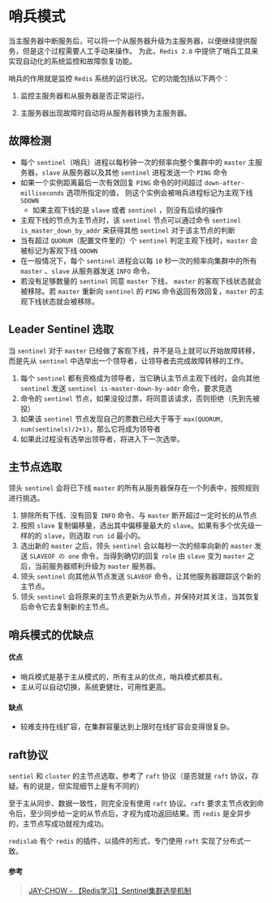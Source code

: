 # 哨兵模式

当主服务器中断服务后，可以将一个从服务器升级为主服务器，以便继续提供服务，但是这个过程需要人工手动来操作。 为此，`Redis 2.8` 中提供了哨兵工具来实现自动化的系统监控和故障恢复功能。

哨兵的作用就是监控 `Redis` 系统的运行状况。它的功能包括以下两个：

1. 监控主服务器和从服务器是否正常运行。 

2. 主服务器出现故障时自动将从服务器转换为主服务器。





## 故障检测

- 每个 `sentinel`（哨兵）进程以每秒钟一次的频率向整个集群中的 `master` 主服务器，`slave` 从服务器以及其他 `sentinel` 进程发送一个 `PING` 命令
- 如果一个实例距离最后一次有效回复 `PING` 命令的时间超过 `down-after-milliseconds` 选项所指定的值， 则这个实例会被哨兵进程标记为主观下线 `SDOWN`
  - 如果主观下线的是 `slave` 或者 `sentinel` ，则没有后续的操作
- 主观下线的节点为主节点时，该 `sentinel` 节点可以通过命令 `sentinel is_master_down_by_addr` 来获得其他 `sentinel` 对于该主节点的判断
- 当有超过 `QUORUM`（配置文件里的）个 `sentinel` 判定主观下线时，`master` 会被标记为客观下线 `ODOWN`
- 在一般情况下，每个 `sentinel` 进程会以每 `10` 秒一次的频率向集群中的所有 `master` 、`slave` 从服务器发送 `INFO` 命令。
- 若没有足够数量的 `sentinel` 同意 `master` 下线， `master` 的客观下线状态就会被移除。若 `master` 重新向 `sentinel` 的 `PING` 命令返回有效回复，`master` 的主观下线状态就会被移除。





## Leader Sentinel 选取

当 `sentinel` 对于 `master` 已经做了客观下线，并不是马上就可以开始故障转移，而是先从 `sentinel` 中选举出一个领导者，让领导者去完成故障转移的工作。

1. 每个 `sentinel` 都有资格成为领导者，当它确认主节点主观下线时，会向其他 `sentinel` 发送 `sentinel is-master-down-by-addr` 命令，要求竞选
2. 命令的 `sentinel` 节点，如果没投过票，将同意该请求，否则拒绝（先到先被投）
3. 如果该 `sentinel` 节点发现自己的票数已经大于等于 `max(QUORUM, num(sentinels)/2+1)`，那么它将成为领导者
4. 如果此过程没有选举出领导者，将进入下一次选举。





## 主节点选取

领头 `sentinel` 会将已下线 `master` 的所有从服务器保存在一个列表中，按照规则进行挑选。

1. 排除所有下线、没有回复 `INFO` 命令、与 `master` 断开超过一定时长的从节点
2. 按照 `slave` 复制偏移量，选出其中偏移量最大的 `slave`。如果有多个优先级一样的的 `slave`，则选取 `run id` 最小的。
3. 选出新的 `master` 之后，领头 `sentinel` 会以每秒一次的频率向新的 `master` 发送 `SLAVEOF の one` 命令，当得到确切的回复 `role` 由 `slave` 变为 `master` 之后，当前服务器顺利升级为 `master` 服务器。
4. 领头 `sentinel` 向其他从节点发送 `SLAVEOF` 命令，让其他服务器跟踪这个新的主节点。
5. 领头 `sentinel` 会将原来的主节点更新为从节点，并保持对其关注，当其恢复后命令它去复制新的主节点。





## 哨兵模式的优缺点

#### 优点

- 哨兵模式是基于主从模式的，所有主从的优点，哨兵模式都具有。
- 主从可以自动切换，系统更健壮，可用性更高。

#### 缺点

- 较难支持在线扩容，在集群容量达到上限时在线扩容会变得很复杂。





## raft协议

`sentiel` 和 `cluster` 的主节点选取，参考了 `raft` 协议（是否就是 `raft` 协议，存疑。有的说是，但实现细节上是有不同的）

至于主从同步、数据一致性，则完全没有使用 `raft` 协议。`raft` 要求主节点收到命令后，至少同步给一定的从节点后，才视为成功返回结果。而 `redis` 是全异步的，主节点写成功就视为成功。

 `redislab` 有个 `redis` 的插件，以插件的形式，专门使用 `raft` 实现了分布式一致。





#### 参考

> [JAY-CHOW - 【Redis学习】Sentinel集群选举机制](https://blog.csdn.net/kezade/article/details/115046236)